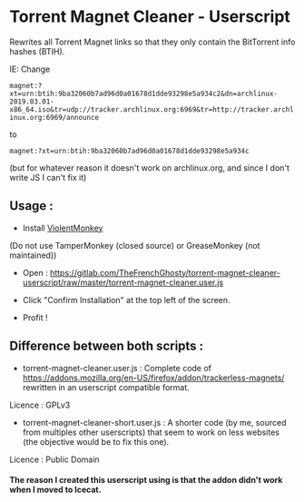 # Torrent Magnet Cleaner - Userscript

Rewrites all Torrent Magnet links so that they only contain the BitTorrent info hashes (BTIH).

IE: Change 

`magnet:?xt=urn:btih:9ba32060b7ad96d0a01678d1dde93298e5a934c2&dn=archlinux-2019.03.01-x86_64.iso&tr=udp://tracker.archlinux.org:6969&tr=http://tracker.archlinux.org:6969/announce`

to

`magnet:?xt=urn:btih:9ba32060b7ad96d0a01678d1dde93298e5a934c`

(but for whatever reason it doesn't work on archlinux.org, and since I don't write JS I can't fix it)

## Usage : 

* Install [ViolentMonkey](https://addons.mozilla.org/en-US/firefox/addon/violentmonkey/)

(Do not use TamperMonkey (closed source) or GreaseMonkey (not maintained))

* Open : https://gitlab.com/TheFrenchGhosty/torrent-magnet-cleaner-userscript/raw/master/torrent-magnet-cleaner.user.js

* Click "Confirm Installation" at the top left of the screen.

* Profit !

## Difference between both scripts :

* torrent-magnet-cleaner.user.js : Complete code of https://addons.mozilla.org/en-US/firefox/addon/trackerless-magnets/ rewritten in an userscript compatible format.

Licence : GPLv3

* torrent-magnet-cleaner-short.user.js : A shorter code (by me, sourced from multiples other userscripts) that seem to work on less websites (the objective would be to fix this one). 

Licence : Public Domain


#### The reason I created this userscript using is that the addon didn't work when I moved to Icecat.
